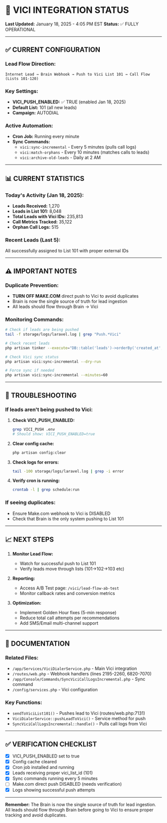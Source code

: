 # 🔄 VICI INTEGRATION STATUS
**Last Updated:** January 18, 2025 - 4:05 PM EST
**Status:** ✅ FULLY OPERATIONAL

---

## ✅ CURRENT CONFIGURATION

### **Lead Flow Direction:**
```
Internet Lead → Brain Webhook → Push to Vici List 101 → Call Flow (Lists 101-120)
```

### **Key Settings:**
- **VICI_PUSH_ENABLED:** ✅ TRUE (enabled Jan 18, 2025)
- **Default List:** 101 (all new leads)
- **Campaign:** AUTODIAL

### **Active Automation:**
- **Cron Job:** Running every minute
- **Sync Commands:**
  - `vici:sync-incremental` - Every 5 minutes (pulls call logs)
  - `vici:match-orphans` - Every 10 minutes (matches calls to leads)
  - `vici:archive-old-leads` - Daily at 2 AM

---

## 📊 CURRENT STATISTICS

### **Today's Activity (Jan 18, 2025):**
- **Leads Received:** 1,270
- **Leads in List 101:** 8,048
- **Total Leads with Vici IDs:** 235,813
- **Call Metrics Tracked:** 35,122
- **Orphan Call Logs:** 515

### **Recent Leads (Last 5):**
All successfully assigned to List 101 with proper external IDs

---

## ⚠️ IMPORTANT NOTES

### **Duplicate Prevention:**
- **TURN OFF MAKE.COM** direct push to Vici to avoid duplicates
- Brain is now the single source of truth for lead ingestion
- All leads should flow through Brain → Vici

### **Monitoring Commands:**
```bash
# Check if leads are being pushed
tail -f storage/logs/laravel.log | grep "Push.*Vici"

# Check recent leads
php artisan tinker --execute="DB::table('leads')->orderBy('created_at','desc')->limit(5)->get(['id','vici_list_id','created_at']);"

# Check Vici sync status
php artisan vici:sync-incremental --dry-run

# Force sync if needed
php artisan vici:sync-incremental --minutes=60
```

---

## 🔧 TROUBLESHOOTING

### **If leads aren't being pushed to Vici:**

1. **Check VICI_PUSH_ENABLED:**
   ```bash
   grep VICI_PUSH .env
   # Should show: VICI_PUSH_ENABLED=true
   ```

2. **Clear config cache:**
   ```bash
   php artisan config:clear
   ```

3. **Check logs for errors:**
   ```bash
   tail -100 storage/logs/laravel.log | grep -i error
   ```

4. **Verify cron is running:**
   ```bash
   crontab -l | grep schedule:run
   ```

### **If seeing duplicates:**
- Ensure Make.com webhook to Vici is DISABLED
- Check that Brain is the only system pushing to List 101

---

## 📈 NEXT STEPS

1. **Monitor Lead Flow:**
   - Watch for successful push to List 101
   - Verify leads move through lists (101→102→103 etc)

2. **Reporting:**
   - Access A/B Test page: `/vici/lead-flow-ab-test`
   - Monitor callback rates and conversion metrics

3. **Optimization:**
   - Implement Golden Hour fixes (5-min response)
   - Reduce total call attempts per recommendations
   - Add SMS/Email multi-channel support

---

## 📝 DOCUMENTATION

### **Related Files:**
- `/app/Services/ViciDialerService.php` - Main Vici integration
- `/routes/web.php` - Webhook handlers (lines 2195-2260, 6820-7070)
- `/app/Console/Commands/SyncViciCallLogsIncremental.php` - Sync command
- `/config/services.php` - Vici configuration

### **Key Functions:**
- `sendToViciList101()` - Pushes lead to Vici (routes/web.php:7131)
- `ViciDialerService::pushLeadToVici()` - Service method for push
- `SyncViciCallLogsIncremental::handle()` - Pulls call logs from Vici

---

## ✅ VERIFICATION CHECKLIST

- [x] VICI_PUSH_ENABLED set to true
- [x] Config cache cleared
- [x] Cron job installed and running
- [x] Leads receiving proper vici_list_id (101)
- [x] Sync commands running every 5 minutes
- [ ] Make.com direct push DISABLED (needs verification)
- [x] Logs showing successful push attempts

---

**Remember:** The Brain is now the single source of truth for lead ingestion. All leads should flow through Brain before going to Vici to ensure proper tracking and avoid duplicates.





